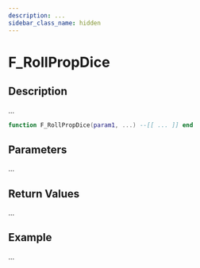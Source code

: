 ```yaml
---
description: ...
sidebar_class_name: hidden
---
```


# F_RollPropDice

## Description

...

```lua
function F_RollPropDice(param1, ...) --[[ ... ]] end
```

## Parameters

...

## Return Values

...

## Example

...

